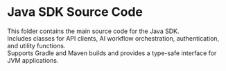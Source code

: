# Java SDK Source Code

This folder contains the main source code for the Java SDK.  
Includes classes for API clients, AI workflow orchestration, authentication, and utility functions.  
Supports Gradle and Maven builds and provides a type-safe interface for JVM applications.

